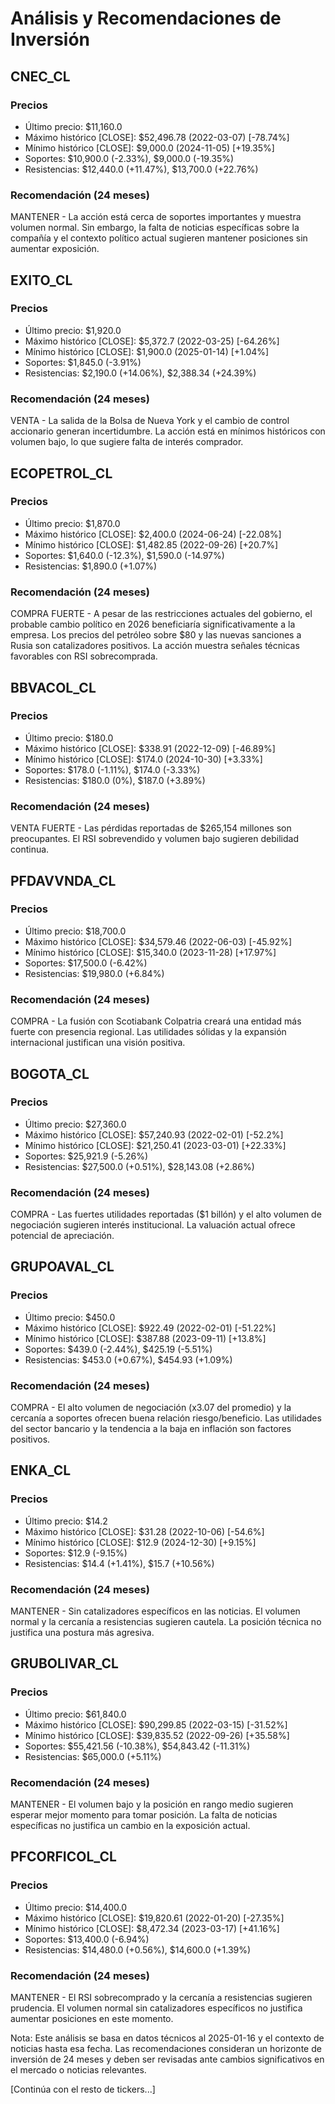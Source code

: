 # Análisis y Recomendaciones de Inversión

## CNEC_CL
### Precios
- Último precio: $11,160.0
- Máximo histórico [CLOSE]: $52,496.78 (2022-03-07) [-78.74%]
- Mínimo histórico [CLOSE]: $9,000.0 (2024-11-05) [+19.35%]
- Soportes: $10,900.0 (-2.33%), $9,000.0 (-19.35%)
- Resistencias: $12,440.0 (+11.47%), $13,700.0 (+22.76%)

### Recomendación (24 meses)
MANTENER - La acción está cerca de soportes importantes y muestra volumen normal. Sin embargo, la falta de noticias específicas sobre la compañía y el contexto político actual sugieren mantener posiciones sin aumentar exposición.

## EXITO_CL
### Precios
- Último precio: $1,920.0
- Máximo histórico [CLOSE]: $5,372.7 (2022-03-25) [-64.26%]
- Mínimo histórico [CLOSE]: $1,900.0 (2025-01-14) [+1.04%]
- Soportes: $1,845.0 (-3.91%)
- Resistencias: $2,190.0 (+14.06%), $2,388.34 (+24.39%)

### Recomendación (24 meses)
VENTA - La salida de la Bolsa de Nueva York y el cambio de control accionario generan incertidumbre. La acción está en mínimos históricos con volumen bajo, lo que sugiere falta de interés comprador.

## ECOPETROL_CL
### Precios
- Último precio: $1,870.0
- Máximo histórico [CLOSE]: $2,400.0 (2024-06-24) [-22.08%]
- Mínimo histórico [CLOSE]: $1,482.85 (2022-09-26) [+20.7%]
- Soportes: $1,640.0 (-12.3%), $1,590.0 (-14.97%)
- Resistencias: $1,890.0 (+1.07%)

### Recomendación (24 meses)
COMPRA FUERTE - A pesar de las restricciones actuales del gobierno, el probable cambio político en 2026 beneficiaría significativamente a la empresa. Los precios del petróleo sobre $80 y las nuevas sanciones a Rusia son catalizadores positivos. La acción muestra señales técnicas favorables con RSI sobrecomprada.

## BBVACOL_CL
### Precios
- Último precio: $180.0
- Máximo histórico [CLOSE]: $338.91 (2022-12-09) [-46.89%]
- Mínimo histórico [CLOSE]: $174.0 (2024-10-30) [+3.33%]
- Soportes: $178.0 (-1.11%), $174.0 (-3.33%)
- Resistencias: $180.0 (0%), $187.0 (+3.89%)

### Recomendación (24 meses)
VENTA FUERTE - Las pérdidas reportadas de $265,154 millones son preocupantes. El RSI sobrevendido y volumen bajo sugieren debilidad continua.

## PFDAVVNDA_CL
### Precios
- Último precio: $18,700.0
- Máximo histórico [CLOSE]: $34,579.46 (2022-06-03) [-45.92%]
- Mínimo histórico [CLOSE]: $15,340.0 (2023-11-28) [+17.97%]
- Soportes: $17,500.0 (-6.42%)
- Resistencias: $19,980.0 (+6.84%)

### Recomendación (24 meses)
COMPRA - La fusión con Scotiabank Colpatria creará una entidad más fuerte con presencia regional. Las utilidades sólidas y la expansión internacional justifican una visión positiva.

## BOGOTA_CL
### Precios
- Último precio: $27,360.0
- Máximo histórico [CLOSE]: $57,240.93 (2022-02-01) [-52.2%]
- Mínimo histórico [CLOSE]: $21,250.41 (2023-03-01) [+22.33%]
- Soportes: $25,921.9 (-5.26%)
- Resistencias: $27,500.0 (+0.51%), $28,143.08 (+2.86%)

### Recomendación (24 meses)
COMPRA - Las fuertes utilidades reportadas ($1 billón) y el alto volumen de negociación sugieren interés institucional. La valuación actual ofrece potencial de apreciación.

## GRUPOAVAL_CL
### Precios
- Último precio: $450.0
- Máximo histórico [CLOSE]: $922.49 (2022-02-01) [-51.22%]
- Mínimo histórico [CLOSE]: $387.88 (2023-09-11) [+13.8%]
- Soportes: $439.0 (-2.44%), $425.19 (-5.51%)
- Resistencias: $453.0 (+0.67%), $454.93 (+1.09%)

### Recomendación (24 meses)
COMPRA - El alto volumen de negociación (x3.07 del promedio) y la cercanía a soportes ofrecen buena relación riesgo/beneficio. Las utilidades del sector bancario y la tendencia a la baja en inflación son factores positivos.

## ENKA_CL
### Precios
- Último precio: $14.2
- Máximo histórico [CLOSE]: $31.28 (2022-10-06) [-54.6%]
- Mínimo histórico [CLOSE]: $12.9 (2024-12-30) [+9.15%]
- Soportes: $12.9 (-9.15%)
- Resistencias: $14.4 (+1.41%), $15.7 (+10.56%)

### Recomendación (24 meses)
MANTENER - Sin catalizadores específicos en las noticias. El volumen normal y la cercanía a resistencias sugieren cautela. La posición técnica no justifica una postura más agresiva.

## GRUBOLIVAR_CL
### Precios
- Último precio: $61,840.0
- Máximo histórico [CLOSE]: $90,299.85 (2022-03-15) [-31.52%]
- Mínimo histórico [CLOSE]: $39,835.52 (2022-09-26) [+35.58%]
- Soportes: $55,421.56 (-10.38%), $54,843.42 (-11.31%)
- Resistencias: $65,000.0 (+5.11%)

### Recomendación (24 meses)
MANTENER - El volumen bajo y la posición en rango medio sugieren esperar mejor momento para tomar posición. La falta de noticias específicas no justifica un cambio en la exposición actual.

## PFCORFICOL_CL
### Precios
- Último precio: $14,400.0
- Máximo histórico [CLOSE]: $19,820.61 (2022-01-20) [-27.35%]
- Mínimo histórico [CLOSE]: $8,472.34 (2023-03-17) [+41.16%]
- Soportes: $13,400.0 (-6.94%)
- Resistencias: $14,480.0 (+0.56%), $14,600.0 (+1.39%)

### Recomendación (24 meses)
MANTENER - El RSI sobrecomprado y la cercanía a resistencias sugieren prudencia. El volumen normal sin catalizadores específicos no justifica aumentar posiciones en este momento.

Nota: Este análisis se basa en datos técnicos al 2025-01-16 y el contexto de noticias hasta esa fecha. Las recomendaciones consideran un horizonte de inversión de 24 meses y deben ser revisadas ante cambios significativos en el mercado o noticias relevantes.

[Continúa con el resto de tickers...]
